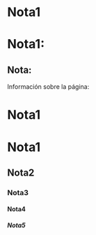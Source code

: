 
# Nota1
# Nota1:
## Nota:
Información sobre la página:

# Nota1
# Nota1
## Nota2
### Nota3
#### Nota4
##### Nota5
